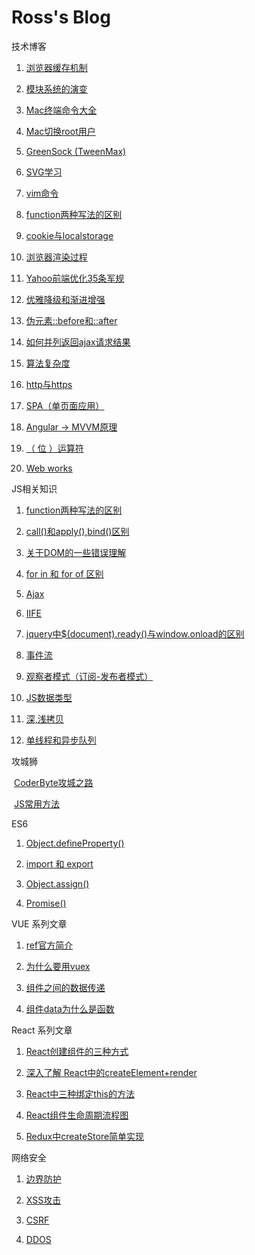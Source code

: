 # Ross's Blog
技术博客

1. [浏览器缓存机制](https://github.com/wenbingyan/Blog/issues/1)

2. [模块系统的演变](https://github.com/wenbingyan/Blog/issues/3)

3. [Mac终端命令大全](https://github.com/wenbingyan/Blog/issues/4)

3. [Mac切换root用户](https://github.com/wenbingyan/Blog/issues/64)

4. [GreenSock (TweenMax)](https://github.com/wenbingyan/Blog/issues/5)

5. [SVG学习](https://github.com/wenbingyan/Blog/issues/6)

6. [vim命令](https://github.com/wenbingyan/Blog/issues/7)

7. [function两种写法的区别](https://github.com/wenbingyan/Blog/issues/20)

8. [cookie与localstorage](https://github.com/wenbingyan/Blog/issues/27)

9. [浏览器渲染过程](https://github.com/wenbingyan/Blog/issues/29)

10. [Yahoo前端优化35条军规](https://github.com/wenbingyan/Blog/issues/30)

11. [优雅降级和渐进增强](https://github.com/wenbingyan/Blog/issues/32)

12. [伪元素::before和::after](https://github.com/wenbingyan/Blog/issues/50)

13. [如何并列返回ajax请求结果](https://github.com/wenbingyan/Blog/issues/57)

14. [算法复杂度](https://github.com/wenbingyan/Blog/issues/60)

15. [http与https](https://github.com/wenbingyan/Blog/issues/61)

16. [ SPA（单页面应用）](https://github.com/wenbingyan/Blog/issues/62)

17. [Angular -> MVVM原理](https://github.com/wenbingyan/Blog/issues/64)

18. [（ 位 ）运算符](https://github.com/wenbingyan/Blog/issues/65)

18. [Web works](https://github.com/wenbingyan/Blog/issues/66)

JS相关知识

1. [function两种写法的区别](https://github.com/wenbingyan/Blog/issues/20)

2. [call()和apply(),bind()区别](https://github.com/wenbingyan/Blog/issues/22)

3. [关于DOM的一些错误理解](https://github.com/wenbingyan/Blog/issues/28)

4. [for in 和 for of 区别](https://github.com/wenbingyan/Blog/issues/31)

5. [Ajax](https://github.com/wenbingyan/Blog/issues/36)

6. [IIFE](https://github.com/wenbingyan/Blog/issues/37)

7. [jquery中$(document).ready()与window.onload的区别](https://github.com/wenbingyan/Blog/issues/39)

8. [事件流](https://github.com/wenbingyan/Blog/issues/40)

9. [观察者模式（订阅-发布者模式）](https://github.com/wenbingyan/Blog/issues/41)

10. [JS数据类型](https://github.com/wenbingyan/Blog/issues/43)

11. [深,浅拷贝](https://github.com/wenbingyan/Blog/issues/56)

12. [单线程和异步队列](https://github.com/wenbingyan/Blog/issues/59)

攻城狮

  [CoderByte攻城之路](https://github.com/wenbingyan/Blog/issues/8)
  
  [JS常用方法](https://github.com/wenbingyan/Blog/issues/33)

ES6

1. [Object.defineProperty()](https://github.com/wenbingyan/Blog/issues/25)

2. [import 和 export](https://github.com/wenbingyan/Blog/issues/42)

3. [Object.assign()](https://github.com/wenbingyan/Blog/issues/53)

4. [Promise()](https://github.com/wenbingyan/Blog/issues/55)
  
VUE 系列文章

1. [ref官方简介](https://github.com/wenbingyan/Blog/issues/21)

2. [为什么要用vuex](https://github.com/wenbingyan/Blog/issues/45)

3. [组件之间的数据传递](https://github.com/wenbingyan/Blog/issues/44)

4. [组件data为什么是函数](https://github.com/wenbingyan/Blog/issues/46)

React 系列文章

1. [React创建组件的三种方式](https://github.com/wenbingyan/Blog/issues/47)

2. [深入了解 React中的createElement+render](https://github.com/wenbingyan/Blog/issues/49)

3. [React中三种绑定this的方法](https://github.com/wenbingyan/Blog/issues/51)

4. [React组件生命周期流程图](https://github.com/wenbingyan/Blog/issues/52)

5. [Redux中createStore简单实现](https://github.com/wenbingyan/Blog/issues/54)

网络安全

1. [边界防护](https://github.com/wenbingyan/Blog/issues/23)

2. [XSS攻击](https://github.com/wenbingyan/Blog/issues/2)

3. [CSRF](https://github.com/wenbingyan/Blog/issues/24)

4. [DDOS](https://github.com/wenbingyan/Blog/issues/26)


